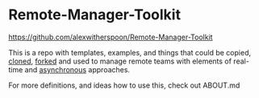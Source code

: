 # Remote-Manager-Toolkit
https://github.com/alexwitherspoon/Remote-Manager-Toolkit

This is a repo with templates, examples, and things that could be copied, [cloned](https://help.github.com/articles/cloning-a-repository/), [forked](https://guides.github.com/activities/forking/) and used to manage remote teams with elements of real-time and [asynchronous](https://en.wikipedia.org/wiki/Asynchronous_communication) approaches.

For more definitions, and ideas how to use this, check out ABOUT.md